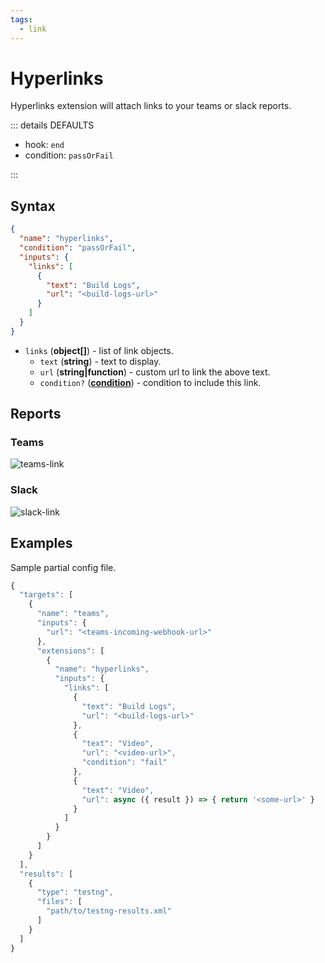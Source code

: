 ```yaml
---
tags:
  - link
---
```


# Hyperlinks

Hyperlinks extension will attach links to your teams or slack reports.

::: details DEFAULTS

- hook: `end`
- condition: `passOrFail`

:::

## Syntax

```json
{
  "name": "hyperlinks",
  "condition": "passOrFail",
  "inputs": {
    "links": [
      {
        "text": "Build Logs",
        "url": "<build-logs-url>"
      }
    ]
  }
}
```

- `links` (**object[]**) - list of link objects.
  - `text` (**string**) - text to display.
  - `url` (**string|function**) - custom url to link the above text.
  - `condition?` (**[condition](/guides/conditions)**) - condition to include this link.

## Reports

### Teams

![teams-link](../assets/images/teams/teams-links.png)

### Slack

![slack-link](../assets/images/slack/slack-hyperlinks.png)

## Examples

Sample partial config file.

```js
{
  "targets": [
    {
      "name": "teams",
      "inputs": {
        "url": "<teams-incoming-webhook-url>"
      },
      "extensions": [
        {
          "name": "hyperlinks",
          "inputs": {
            "links": [
              {
                "text": "Build Logs",
                "url": "<build-logs-url>"
              },
              {
                "text": "Video",
                "url": "<video-url>",
                "condition": "fail"
              },
              {
                "text": "Video",
                "url": async ({ result }) => { return '<some-url>' }
              }
            ]
          }
        }
      ]
    }
  ],
  "results": [
    {
      "type": "testng",
      "files": [
        "path/to/testng-results.xml"
      ]
    }
  ]
}
```
